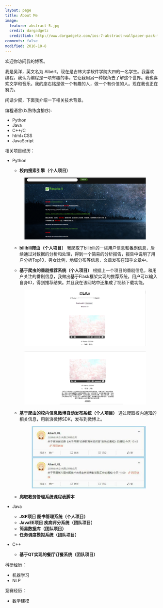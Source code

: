```yaml
---
layout: page
title: About Me
image:
  feature: abstract-5.jpg
  credit: dargadgetz
  creditlink: http://www.dargadgetz.com/ios-7-abstract-wallpaper-pack-for-iphone-5-and-ipod-touch-retina/
comments: false
modified: 2016-10-8
---
```


  欢迎你访问我的博客。 
  
  我是吴洋，英文名为 Albert。现在是吉林大学软件学院大四的一名学生。我喜欢编程，我认为编程是一项有趣的事，它让我用另一种视角去了解这个世界。我也喜欢文学和音乐。我的座右铭是做一个有趣的人，做一个有价值的人。现在我也正在努力。 

 闲话少叙，下面我介绍一下相关技术背景。 
 
 编程语言(以熟练度排序):
 
 - Python
 - Java
 - C++/C
 - html+CSS
 - JavaScript
 
相关项目经历：

- Python
  - **校内搜索引擎（个人项目）** 
   <figure>
	<img src="/images/search.png" alt="">
  </figure> 
 
  - **bilibili爬虫（个人项目）**
  我爬取了bilibili的一些用户信息和番剧信息，后续通过对数据的分析和处理，得到一个简易的分析报告，报告中说明了用户分析Top10，男女比例，地域分布等信息，文章发布在知乎文章中。
  
  - **基于爬虫的番剧推荐系统（个人项目）**
  根据上一个项目的番剧信息，和用户关注的番剧信息，我做出基于Flask框架实现的推荐系统，用户可以输入自身ID，得到推荐结果。并且我在该网站中还集成了视频下载功能。
  <figure>
	<img src="/images/bilibili0.png" alt="">
  </figure>
  <figure>
	<img src="/images/bilibili1.png" alt="">
  </figure>
 
  - **基于爬虫的校内信息微博自动发布系统（个人项目）**
    通过爬取校内通知的相关信息，用新浪微博SDK，发布到微博上。
    <figure>
	<img src="/images/weibo.jpg" alt="">
    </figure>
 
  - **爬取教务管理系统课程表脚本** 
  
- Java 
  - **JSP项目 图书管理系统（个人项目）**
  - **JavaEE项目 疾病评分系统（团队项目）**
  - **简易数据库（团队项目）**
  - **任务调度模拟系统（团队项目）**
- C++
  - **基于QT实现的餐厅订餐系统（团队项目）**
 
科研经历：

 - 机器学习
 - NLP
 
竞赛经历：

 - 数学建模


